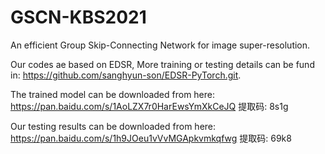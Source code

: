 # GSCN-KBS2021
An efficient Group Skip-Connecting Network for image super-resolution.

Our codes ae based on EDSR, More training or testing details can be fund in: https://github.com/sanghyun-son/EDSR-PyTorch.git.

The trained model can be downloaded from here: 
https://pan.baidu.com/s/1AoLZX7r0HarEwsYmXkCeJQ 提取码: 8s1g

Our testing results can be downloaded from here: https://pan.baidu.com/s/1h9JOeu1vVvMGApkvmkqfwg 提取码: 69k8
